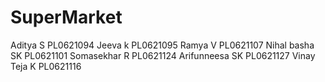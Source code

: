 # SuperMarket
Aditya S        PL0621094 
Jeeva k         PL0621095 
Ramya V         PL0621107
Nihal basha SK  PL0621101
Somasekhar R    PL0621124
Arifunneesa SK   PL0621127
Vinay Teja K    PL0621116

